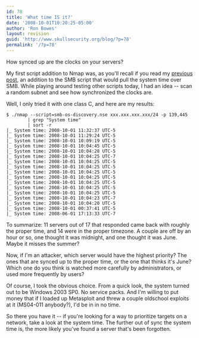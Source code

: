 ```yaml
---
id: 78
title: 'What time IS it?'
date: '2008-10-01T10:20:25-05:00'
author: 'Ron Bowes'
layout: revision
guid: 'http://www.skullsecurity.org/blog/?p=78'
permalink: '/?p=78'
---
```


How synced up are the clocks on your servers?

My first script addition to Nmap was, as you'll recall if you read my [previous post](http://www.skullsecurity.org/blog/?p=64), an addition to the SMB script that would pull the system time over SMB. While playing around testing other scripts today, I had an idea -- scan a random subnet and see how synchronized the clocks are.

Well, I only tried it with one class C, and here are my results:

```
$ ./nmap --script=smb-os-discovery.nse xxx.xxx.xxx.xxx/24 -p 139,445 
        | grep "System time" 
        | sort -r
|_ System time: 2008-10-01 11:32:37 UTC-5
|_ System time: 2008-10-01 11:29:24 UTC-5
|_ System time: 2008-10-01 10:09:19 UTC-5
|_ System time: 2008-10-01 10:04:45 UTC-5
|_ System time: 2008-10-01 10:04:28 UTC-5
|_ System time: 2008-10-01 10:04:25 UTC-7
|_ System time: 2008-10-01 10:04:25 UTC-5
|_ System time: 2008-10-01 10:04:25 UTC-5
|_ System time: 2008-10-01 10:04:25 UTC-5
|_ System time: 2008-10-01 10:04:25 UTC-5
|_ System time: 2008-10-01 10:04:25 UTC-5
|_ System time: 2008-10-01 10:04:25 UTC-5
|_ System time: 2008-10-01 10:04:25 UTC-5
|_ System time: 2008-10-01 10:04:23 UTC-7
|_ System time: 2008-10-01 10:04:20 UTC-5
|_ System time: 2008-10-01 00:37:41 UTC-5
|_ System time: 2008-06-01 17:13:33 UTC-7
```

To summarize: 11 servers out of 17 that responded came back with roughly the proper time, and 14 were in the proper timezone. A couple are off by an hour or so, one thought it was midnight, and one thought it was June. Maybe it misses the summer?

Now, if I'm an attacker, which server would have the highest priority? The ones that are synced up to the proper time, or the one that thinks it's June? Which one do you think is watched more carefully by administrators, or used more frequently by users?

Of course, I took the obvious choice. From a quick look, the system turned out to be Windows 2003 SP0. No service packs. And I'm willing to put money that if I loaded up Metasploit and threw a couple oldschool exploits at it (MS04-011 anybody?), I'd be in in no time.

So there you have it -- if you're looking for a way to prioritize targets on a network, take a look at the system time. The further out of sync the system time is, the more likely you've found a server that's been forgotten.